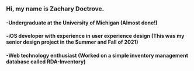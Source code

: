 ### Hi, my name is Zachary Doctrove.
#### -Undergraduate at the University of Michigan                (Almost done!)
#### -iOS developer with experience in user experience design    (This was my senior design project in the Summer and Fall of 2021)
#### -Web technology enthusiast                                  (Worked on a simple inventory management database called RDA-Inventory)
  
<!--
**zDoctrov/zDoctrov** is a ✨ _special_ ✨ repository because its `README.md` (this file) appears on your GitHub profile.

Here are some ideas to get you started:

- 🔭 I’m currently working on ...
- 🌱 I’m currently learning ...
- 👯 I’m looking to collaborate on ...
- 🤔 I’m looking for help with ...
- 💬 Ask me about ...
- 📫 How to reach me: ...
- 😄 Pronouns: ...
- ⚡ Fun fact: ...
-->
